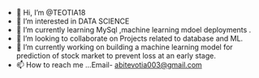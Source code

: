 - 👋 Hi, I’m @TEOTIA18 
- 👀 I’m interested in DATA SCIENCE 
- 🌱 I’m currently learning MySql ,machine learning mdoel deployments .
- 💞️ I’m looking to collaborate on Projects related to database and ML.
- 🔭 I’m currently working on building a machine learning model for prediction of stock market to prevent loss at an early stage.
- 📫 How to reach me ...Email- abitevotia003@gmail.com
<!---
TEOTIA18/TEOTIA18 is a ✨ special ✨ repository because its `README.md` (this file) appears on your GitHub profile.
You can click the Preview link to take a look at your changes.
--->
